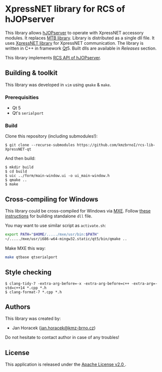 # XpressNET library for RCS of hJOPserver

This library allows [hJOPserver](https://github.com/kmzbrnoI/hJOPserver) to
operate with XpressNET accessory modules. It replaces
[MTB library](https://github.com/kmzbrnoI/mtb-lib). Library is distributed as
a single dll file. It uses [XpressNET library](https://github.com/kmzbrnoI/xn-lib-cpp-qt)
for XpressNET communication. The library is written in C++ in framework
[Qt](https://www.qt.io/)5. Built dlls are available in *Releases* section.

This library implements
[RCS API of hJOPserver](https://github.com/kmzbrnoI/mtb-lib/wiki/api-specs).

## Building & toolkit

This library was developed in `vim` using `qmake` & `make`.

### Prerequisities

 * Qt 5
 * Qt's `serialport`

### Build

Clone this repository (including submodules!):

```
$ git clone --recurse-submodules https://github.com/kmzbrnoI/rcs-lib-XpressNET-qt
```

And then build:

```
$ mkdir build
$ cd build
$ uic ../form/main-window.ui -o ui_main-window.h
$ qmake ..
$ make
```

## Cross-compiling for Windows

This library could be cross-compiled for Windows via [MXE](https://mxe.cc/).
Follow [these instructions](https://stackoverflow.com/questions/14170590/building-qt-5-on-linux-for-windows)
for building standalone `dll` file.

You may want to use similar script as `activate.sh`:

```bash
export PATH="$HOME/...../mxe/usr/bin:$PATH"
~/...../mxe/usr/i686-w64-mingw32.static/qt5/bin/qmake ..
```

Make MXE this way:

```bash
make qtbase qtserialport
```

## Style checking

```
$ clang-tidy-7 -extra-arg-before=-x -extra-arg-before=c++ -extra-arg=-std=c++14 *.cpp *.h
$ clang-format-7 *.cpp *.h
```

## Authors

This library was created by:

 * Jan Horacek ([jan.horacek@kmz-brno.cz](mailto:jan.horacek@kmz-brno.cz))

Do not hesitate to contact author in case of any troubles!

## License

This application is released under the [Apache License v2.0
](https://www.apache.org/licenses/LICENSE-2.0).
